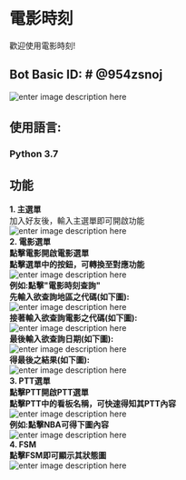 # 電影時刻
 歡迎使用電影時刻!
 ##  Bot Basic ID: # @954zsnoj
 ![enter image description here](https://i.imgur.com/wlhAijQ.png)
## 使用語言:
### Python 3.7
##  功能
 **1. 主選單** <br> 
 加入好友後，輸入主選單即可開啟功能 <br> 
![enter image description here](https://i.imgur.com/SQPZCIe.png) <br> 
 **2. 電影選單**<br> 
 **點擊電影開啟電影選單** <br> 
 **點擊選單中的按鈕，可轉換至對應功能** <br> 
 ![enter image description here](https://i.imgur.com/IKwizdM.png) <br> 
 **例如:點擊"電影時刻查詢"** <br> 
 **先輸入欲查詢地區之代碼(如下圖):** <br> 
![enter image description here](https://i.imgur.com/4cyfgBT.jpg) <br> 
 **接著輸入欲查詢電影之代碼(如下圖):** <br> 
 ![enter image description here](https://i.imgur.com/ZynrSxi.jpg) <br> 
 **最後輸入欲查詢日期(如下圖):** <br> 
![enter image description here](https://i.imgur.com/3HLP2aI.jpg) <br> 
 **得最後之結果(如下圖):** <br> 
![enter image description here](https://i.imgur.com/GW61cnj.jpg) <br> 
 **3. PTT選單** <br> 
 **點擊PTT開啟PTT選單** <br> 
 **點擊PTT中的看板名稱，可快速得知其PTT內容** <br> 
 ![enter image description here](https://i.imgur.com/AtI6kK5.png) <br> 
**例如:點擊NBA可得下圖內容** <br> 
![enter image description here](https://i.imgur.com/DliTZrC.jpg) <br> 
**4. FSM** <br> 
**點擊FSM即可顯示其狀態圖** <br> 
![enter image description here](https://i.imgur.com/F47rTME.png) <br> 
